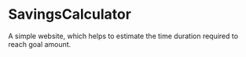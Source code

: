 # SavingsCalculator
A simple website, which helps to estimate the time duration required to reach  goal amount.
